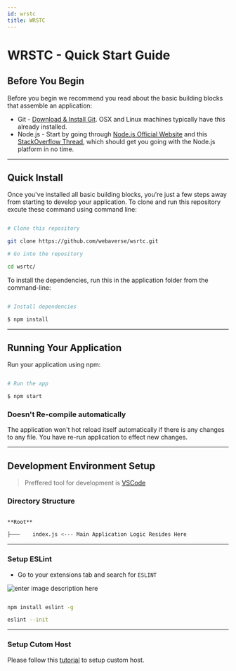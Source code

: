```yaml
---
id: wrstc
title: WRSTC
---
```

# WRSTC - Quick Start Guide

## Before You Begin
 
Before you begin we recommend you read about the basic building blocks that assemble an application:
* Git - [Download & Install Git](https://git-scm.com/downloads). OSX and Linux machines typically have this already installed.
* Node.js - Start by going through [Node.js Official Website](http://nodejs.org/) and this [StackOverflow Thread](http://stackoverflow.com/questions/2353818/how-do-i-get-started-with-node-js), which should get you going with the Node.js platform in no time.

---

## Quick Install

Once you've installed all basic building blocks, you're just a few steps away from starting to develop your application. To clone and run this repository excute these command using command line:


```bash

# Clone this repository

git clone https://github.com/webaverse/wsrtc.git

# Go into the repository

cd wsrtc/

```
To install the dependencies, run this in the application folder from the command-line:
```bash

# Install dependencies

$ npm install

```

---

## Running Your Application


Run your application using npm:

```bash

# Run the app

$ npm start

```

### Doesn't Re-compile automatically

The application won't hot reload itself automatically if there is any changes to any file. You have re-run application to effect new changes.

---

## Development Environment Setup

  
> Preffered tool for development is [VSCode](https://code.visualstudio.com/download)
  
### Directory Structure

```bash

**Root**

├───	index.js <--- Main Application Logic Resides Here

```

---

### Setup ESLint


* Go to your extensions tab and search for `ESLINT`
  
![enter image description here](https://res.cloudinary.com/practicaldev/image/fetch/s--gWL807Xl--/c_limit,f_auto,fl_progressive,q_auto,w_880/https://thepracticaldev.s3.amazonaws.com/i/9rmkgbk7nio6ravjm0rx.PNG)

```bash

npm install eslint -g

eslint --init

```

---

### Setup Cutom Host

Please follow this [tutorial](https://github.com/abeersaqib/webaverse-docs/blob/main/setup-custom-host.md) to setup custom host.

